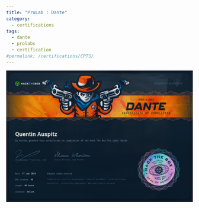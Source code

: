 ```yaml
---
title: "ProLab : Dante"
category:
  - certifications
tags:
  - dante
  - prolabs
  - certification
#permalink: /certifications/CPTS/
---
```


![certif_dante](/assets/images/certif_dante.png)
